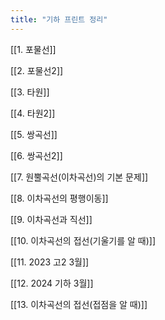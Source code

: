 ```yaml
---
title: "기하 프린트 정리"
---
```


[[1. 포물선]]


[[2. 포물선2]]


[[3. 타원]]


[[4. 타원2]]


[[5. 쌍곡선]]


[[6. 쌍곡선2]]


[[7. 원뿔곡선(이차곡선)의 기본 문제]]


[[8. 이차곡선의 평행이동]]


[[9. 이차곡선과 직선]]


[[10. 이차곡선의 접선(기울기를 알 때)]]


[[11. 2023 고2 3월]]


[[12. 2024 기하 3월]]


[[13. 이차곡선의 접선(접점을 알 때)]]